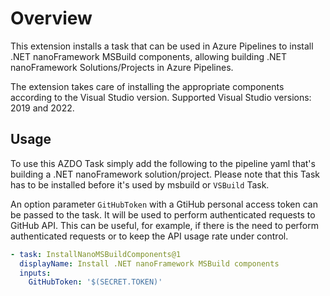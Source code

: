 # Overview

This extension installs a task that can be used in Azure Pipelines to install .NET nanoFramework MSBuild components, allowing building .NET nanoFramework Solutions/Projects in Azure Pipelines.

The extension takes care of installing the appropriate components according to the Visual Studio version. Supported Visual Studio versions: 2019 and 2022.

## Usage

To use this AZDO Task simply add the following to the pipeline yaml that's building a .NET nanoFramework solution/project. Please note that this Task has to be installed before it's used by msbuild or `VSBuild` Task.

An option parameter `GitHubToken` with a GtiHub personal access token can be passed to the task. It will be used to perform authenticated requests to GitHub API. This can be useful, for example, if there is the need to perform authenticated requests or to keep the API usage rate under control.

```yaml
- task: InstallNanoMSBuildComponents@1
  displayName: Install .NET nanoFramework MSBuild components
  inputs:
    GitHubToken: '$(SECRET.TOKEN)'
```
